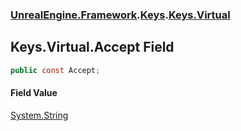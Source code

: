 ### [UnrealEngine.Framework](./UnrealEngine-Framework.md 'UnrealEngine.Framework').[Keys](./UnrealEngine-Framework-Keys.md 'UnrealEngine.Framework.Keys').[Keys.Virtual](./UnrealEngine-Framework-Keys-Virtual.md 'UnrealEngine.Framework.Keys.Virtual')
## Keys.Virtual.Accept Field
  
```csharp
public const Accept;
```
#### Field Value
[System.String](https://docs.microsoft.com/en-us/dotnet/api/System.String 'System.String')  
